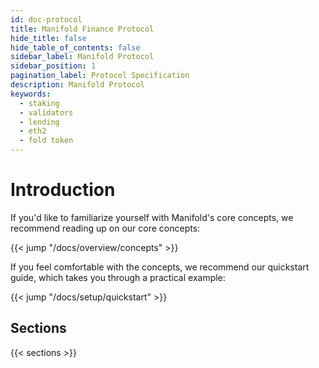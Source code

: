 ```yaml
---
id: doc-protocol
title: Manifold Finance Protocol
hide_title: false
hide_table_of_contents: false
sidebar_label: Manifold Protocol
sidebar_position: 1
pagination_label: Protocol Specification
description: Manifold Protocol
keywords:
  - staking
  - validators
  - lending
  - eth2
  - fold token
---
```


# Introduction

If you'd like to familiarize yourself with Manifold's core concepts, we
recommend reading up on our core concepts:

{{< jump "/docs/overview/concepts" >}}

If you feel comfortable with the concepts, we recommend our quickstart guide,
which takes you through a practical example:

{{< jump "/docs/setup/quickstart" >}}

## Sections

{{< sections >}}
